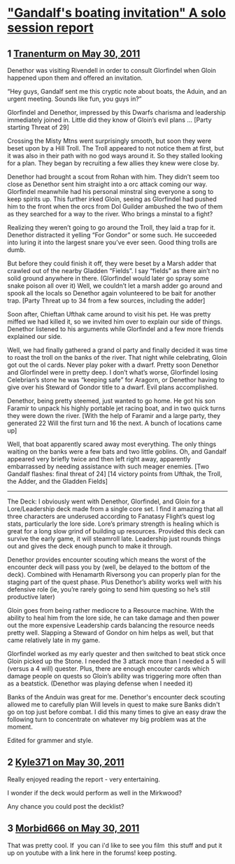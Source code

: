 # [&quot;Gandalf&#039;s boating invitation&quot; A solo session report](https://community.fantasyflightgames.com/topic/47596-gandalfs-boating-invitation-a-solo-session-report/)

## 1 [Tranenturm on May 30, 2011](https://community.fantasyflightgames.com/topic/47596-gandalfs-boating-invitation-a-solo-session-report/?do=findComment&comment=477076)

Denethor was visiting Rivendell in order to consult Glorfindel when Gloin happened upon them and offered an invitation.

“Hey guys, Gandalf sent me this cryptic note about boats, the Aduin, and an urgent meeting. Sounds like fun, you guys in?”

Glorfindel and Denethor, impressed by this Dwarfs charisma and leadership immediately joined in. Little did they know of Gloin’s evil plans …
[Party starting Threat of 29]

Crossing the Misty Mtns went surprisingly smooth, but soon they were beset upon by a Hill Troll. The Troll appeared to not notice them at first, but it was also in their path with no god ways around it. So they stalled looking for a plan. They began by recruiting a few allies they knew were close by.

Denethor had brought a scout from Rohan with him. They didn’t seem too close as Denethor sent him straight into a orc attack coming our way. Glorfindel meanwhile had his personal minstral sing everyone a song to keep spirits up. This further irked Gloin, seeing as Glorfindel had pushed him to the front when the orcs from Dol Guilder ambushed the two of them as they searched for a way to the river. Who brings a minstal to a fight?

Realizing they weren’t going to go around the Troll, they laid a trap for it. Denethor distracted it yelling “For Gondor” or some such. He succeeded into luring it into the largest snare you’ve ever seen. Good thing trolls are dumb.

But before they could finish it off, they were beset by a Marsh adder that crawled out of the nearby Gladden “Fields”. I say “fields” as there ain’t no solid ground anywhere in there. (Glorfindel would later go spray some snake poison all over it) Well, we couldn’t let a marsh adder go around and spook all the locals so Denethor again volunteered to be bait for another trap.
[Party Threat up to 34 from a few sources, including the adder]

Soon after, Chieftan Ufthak came around to visit his pet. He was pretty miffed we had killed it, so we invited him over to explain our side of things. Denethor listened to his arguments while Glorfindel and a few more friends explained our side.

Well, we had finally gathered a grand ol party and finally decided it was time to roast the troll on the banks of the river. That night while celebrating, Gloin got out the ol cards. Never play poker with a dwarf. Pretty soon Denethor and Glorfindel were in pretty deep. I don’t what’s worse, Glorfindel losing Celebrian’s stone he was “keeping safe” for Aragorn, or Denethor having to give over his Steward of Gondor title to a dwarf. Evil plans accomplished.

Denethor, being pretty steemed, just wanted to go home. He got his son Faramir to unpack his highly portable jet racing boat, and in two quick turns they were down the river.
[With the help of Faramir and a large party, they generated 22 Will the first turn and 16 the next. A bunch of locations came up]

Well, that boat apparently scared away most everything. The only things waiting on the banks were a few bats and two little goblins. Oh, and Gandalf appeared very briefly twice and then left right away, apparently embarrassed by needing assistance with such meager enemies.
[Two Gandalf flashes: final threat of 24]
[14 victory points from Ufthak, the Troll, the Adder, and the Gladden Fields]

------------

The Deck:
I obviously went with Denethor, Glorfindel, and Gloin for a Lore/Leadership deck made from a single core set. I find it amazing that all three characters are underused according to Fanatasy Flight’s quest log stats, particularly the lore side. Lore’s primary strength is healing which is great for a long slow grind of building up resources. Provided this deck can survive the early game, it will steamroll late. Leadership just rounds things out and gives the deck enough punch to make it through.

Denethor provides encounter scouting which means the worst of the encounter deck will pass you by (well, be delayed to the bottom of the deck). Combined with Henamarth Riversong you can properly plan for the staging part of the quest phase. Plus Denethor’s ability works well with his defensive role (ie, you’re rarely going to send him questing so he’s still productive later)

Gloin goes from being rather mediocre to a Resource machine. With the ability to heal him from the lore side, he can take damage and then power out the more expensive Leadership cards balancing the resource needs pretty well. Slapping a Steward of Gondor on him helps as well, but that came relatively late in my game.

Glorfindel worked as my early quester and then switched to beat stick once Gloin picked up the Stone. I needed the 3 attack more than I needed a 5 will (versus a 4 will) quester. Plus, there are enough encouter cards which damage people on quests so Gloin’s ability was triggering more often than as a beatstick. (Denethor was playing defense when I needed it)

Banks of the Anduin was great for me. Denethor's encounter deck scouting allowed me to carefully plan Will levels in quest to make sure Banks didn't go on top just before combat. I did this many times to give an easy draw the following turn to concentrate on whatever my big problem was at the moment.

Edited for grammer and style. 

## 2 [Kyle371 on May 30, 2011](https://community.fantasyflightgames.com/topic/47596-gandalfs-boating-invitation-a-solo-session-report/?do=findComment&comment=477110)

Really enjoyed reading the report - very entertaining.

I wonder if the deck would perform as well in the Mirkwood?

Any chance you could post the decklist?

## 3 [Morbid666 on May 30, 2011](https://community.fantasyflightgames.com/topic/47596-gandalfs-boating-invitation-a-solo-session-report/?do=findComment&comment=477188)

That was pretty cool. If  you can i'd like to see you film  this stuff and put it up on youtube with a link here in the forums! keep posting.

